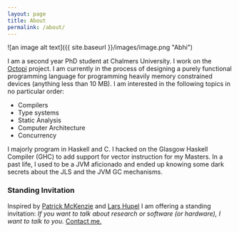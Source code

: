 ```yaml
---
layout: page
title: About
permalink: /about/
---
```


![an image alt text]({{ site.baseurl }}/images/image.png "Abhi")

I am a second year PhD student at Chalmers University. I work on the [Octopi](https://octopi.chalmers.se) project. I am currently in the process of designing a purely functional programming language for programming heavily memory constrained devices (anything less than 10 MB). I am interested in the following topics in no particular order:

- Compilers
- Type systems
- Static Analysis
- Computer Architecture
- Concurrency

I majorly program in Haskell and C. I hacked on the Glasgow Haskell Compiler (GHC) to add support for vector instruction for my Masters.  In a past life, I used to be a JVM aficionado and ended up knowing some dark secrets about the JLS and the JVM GC mechanisms. 

### Standing Invitation

Inspired by [Patrick McKenzie](https://www.kalzumeus.com/standing-invitation/) and [Lars Hupel](https://lars.hupel.info/about/) I am offering a standing invitation: *If you want to talk about research or software (or hardware), I want to talk to you.* [Contact me.](mailto:sarkara@chalmers.se)
